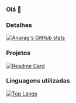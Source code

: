 ### Olá 👋

### Detalhes

[![Anurag's GitHub stats](httpsgithub-readme-stats.vercel.app/api?username=caian-br&show_icons=true&theme=dark)](httpsgithub.comanuraghazragithub-readme-stats)

### Projetos

[![Readme Card](httpsgithub-readme-stats.vercel.appapipinusername=caian-br&repo=variavel&theme=dark)](httpsgithub.comanuraghazragithub-readme-stats)

### Linguagens utilizadas

[![Top Langs](httpsgithub-readme-stats.vercel.appapitop-langsusername=caian-brc&layout=compact)](httpsgithub.comanuraghazragithub-readme-stats)


<!-- ### Contatos

[img src='httpsimg.shields.iobadgeLinkedIn-0077B5style=for-the-badge&logo=linkedin&logoColor=white' alt='Linkedin' height='30']()
-->
